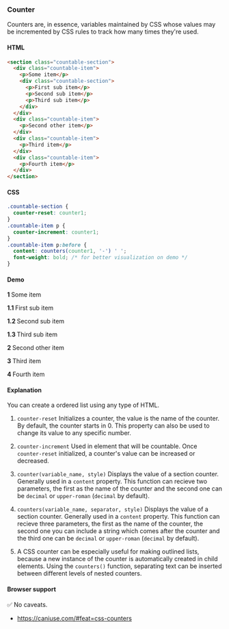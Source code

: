 ### Counter

Counters are, in essence, variables maintained by CSS whose values may be incremented by CSS rules to track how many times they're used.

#### HTML

```html
<section class="countable-section">
  <div class="countable-item">
    <p>Some item</p>
    <div class="countable-section">
      <p>First sub item</p>
      <p>Second sub item</p>
      <p>Third sub item</p>
    </div>
  </div>
  <div class="countable-item">
    <p>Second other item</p>
  </div>
  <div class="countable-item">
    <p>Third item</p>
  </div>
  <div class="countable-item">
    <p>Fourth item</p>
  </div>
</section>
```

#### CSS

```css
.countable-section {
  counter-reset: counter1;
}
.countable-item p {
  counter-increment: counter1;
}
.countable-item p:before {
  content: counters(counter1, '-') ' ';
  font-weight: bold; /* for better visualization on demo */
}
```

#### Demo

<div class="snippet-demo">
	<section class="snippet-demo__countable-section">
		<div class="snippet-demo__countable-item">
			<p>Some item</p>
			<div class="snippet-demo__countable-section">
					<p>First sub item</p>
					<p>Second sub item</p>
					<p>Third sub item</p>
			</div>
		</div>
		<div class="snippet-demo__countable-item">
			<p>Second other item</p>
		</div>
		<div class="snippet-demo__countable-item">
			<p>Third item</p>
		</div>
		<div class="snippet-demo__countable-item">
			<p>Fourth item</p>
		</div>
	</section>
</div>

<style>
.snippet-demo__countable-section {
  counter-reset: counter1;
}
.snippet-demo__countable-item p {
  counter-increment: counter1;
}
.snippet-demo__countable-item p:before {
  content: counters(counter1, '.') ' ';
	font-weight: bold;
}
</style>

#### Explanation

You can create a ordered list using any type of HTML.

1. `counter-reset` Initializes a counter, the value is the name of the counter. By default, the counter starts in 0. This property can also be used to change its value to any specific number.

2. `counter-increment` Used in element that will be countable. Once `counter-reset` initialized, a counter's value can be increased or decreased.

3. `counter(variable_name, style)` Displays the value of a section counter. Generally used in a `content` property. This function can recieve two parameters, the first as the name of the counter and the second one can be `decimal` or `upper-roman` (`decimal` by default).

4. `counters(variable_name, separator, style)` Displays the value of a section counter. Generally used in a `content` property. This function can recieve three parameters, the first as the name of the counter, the second one you can include a string which comes after the counter and the third one can be `decimal` or `upper-roman` (`decimal` by default).

5. A CSS counter can be especially useful for making outlined lists, because a new instance of the counter is automatically created in child elements. Using the `counters()` function, separating text can be inserted between different levels of nested counters.

#### Browser support

<span class="snippet__support-note">✅ No caveats.</span>

* https://caniuse.com/#feat=css-counters

<!-- tags: visual, other -->
